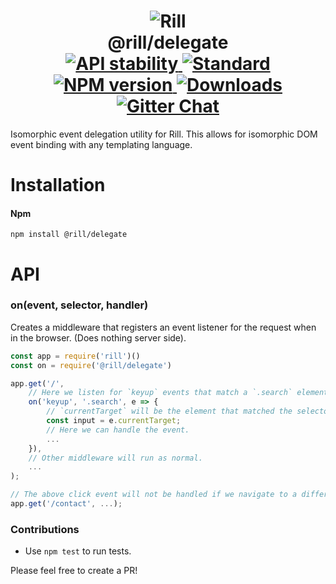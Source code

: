 <h1 align="center">
  <!-- Logo -->
  <img src="https://raw.githubusercontent.com/rill-js/rill/master/Rill-Icon.jpg" alt="Rill"/>
  <br/>
  @rill/delegate
	<br/>

  <!-- Stability -->
  <a href="https://nodejs.org/api/documentation.html#documentation_stability_index">
    <img src="https://img.shields.io/badge/stability-stable-brightgreen.svg?style=flat-square" alt="API stability"/>
  </a>
  <!-- Standard -->
  <a href="https://github.com/feross/standard">
    <img src="https://img.shields.io/badge/code%20style-standard-brightgreen.svg?style=flat-square" alt="Standard"/>
  </a>
  <!-- NPM version -->
  <a href="https://npmjs.org/package/@rill/delegate">
    <img src="https://img.shields.io/npm/v/@rill/delegate.svg?style=flat-square" alt="NPM version"/>
  </a>
  <!-- Downloads -->
  <a href="https://npmjs.org/package/@rill/delegate">
    <img src="https://img.shields.io/npm/dm/@rill/delegate.svg?style=flat-square" alt="Downloads"/>
  </a>
  <!-- Gitter Chat -->
  <a href="https://gitter.im/rill-js/rill">
    <img src="https://img.shields.io/gitter/room/rill-js/rill.svg?style=flat-square" alt="Gitter Chat"/>
  </a>
</h1>

Isomorphic event delegation utility for Rill. This allows for isomorphic DOM event binding with any templating language.

# Installation

#### Npm
```console
npm install @rill/delegate
```

# API

### on(event, selector, handler)

  Creates a middleware that registers an event listener for the request
  when in the browser. (Does nothing server side).

```javascript
const app = require('rill')()
const on = require('@rill/delegate')

app.get('/',
    // Here we listen for `keyup` events that match a `.search` element.
    on('keyup', '.search', e => {
        // `currentTarget` will be the element that matched the selector.
        const input = e.currentTarget;
        // Here we can handle the event.
        ...
    }),
    // Other middleware will run as normal.
    ...
);

// The above click event will not be handled if we navigate to a different route.
app.get('/contact', ...);
```

### Contributions

* Use `npm test` to run tests.

Please feel free to create a PR!

